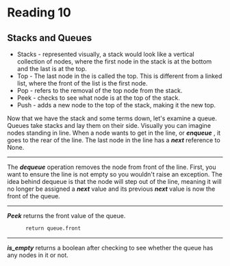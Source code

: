 # Reading 10

## Stacks and Queues

- Stacks - represented visually, a stack would look like a vertical collection of nodes, where the first node in the stack is at the bottom and the last is at the top.
- Top - The last node in the is called the top. This is different from a linked list, where the front of the list is the first node. 
- Pop - refers to the removal of the top node from the stack.
- Peek - checks to see what node is at the top of the stack.
- Push - adds a new node to the top of the stack, making it the new top. 


Now that we have the stack and some terms down, let's examine a queue. Queues take stacks and lay them on their side. Visually you can imagine nodes standing in line.
When a node wants to get in the line, or ___enqueue___ , it goes to the rear of the line. The last node in the line has a ___next___ reference to None.

___

The ___dequeue___ operation removes the node from front of the line. First, you want to ensure the line is not empty so you wouldn't raise an exception. The idea behind 
dequeue is that the node will step out of the line, meaning it will no longer be assigned a ___next___ value and its previous ___next___ value is now the front of the queue.

___

___Peek___ returns the front value of the queue. 

``` def peek(queue):
      return queue.front
```

___

___is_empty___ returns a boolean after checking to see whether the queue has any nodes in it or not. 
